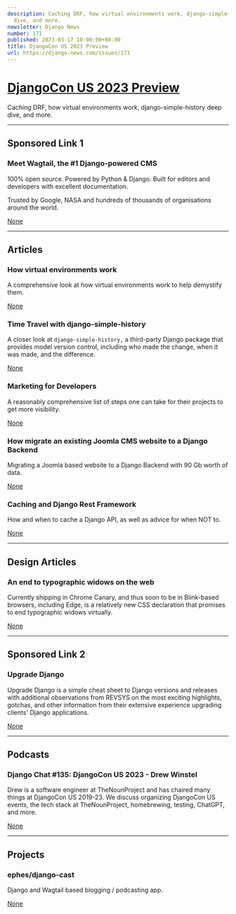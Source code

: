 ```yaml
---
description: Caching DRF, how virtual environments work, django-simple-history deep
  dive, and more.
newsletter: Django News
number: 171
published: 2023-03-17 10:00:00+00:00
title: DjangoCon US 2023 Preview
url: https://django-news.com/issues/171
---
```


# [DjangoCon US 2023 Preview](https://django-news.com/issues/171)

Caching DRF, how virtual environments work, django-simple-history deep dive, and more.

  ----

  ## Sponsored Link 1

  ### Meet Wagtail, the #1 Django-powered CMS

  <p>100% open source. Powered by Python &amp; Django. Built for editors and developers with excellent documentation.</p>

<p>Trusted by Google, NASA and hundreds of thousands of organisations around the world.</p>

  [None](None)

  ----

  ## Articles

  ### How virtual environments work

  <p>A comprehensive look at how virtual environments work to help demystify them.</p>

  [None](None)

  ### Time Travel with django-simple-history

  <p>A closer look at <code>django-simple-history,</code> a third-party Django package that provides model version control, including who made the change, when it was made, and the difference.</p>

  [None](None)

  ### Marketing for Developers

  <p>A reasonably comprehensive list of steps one can take for their projects to get more visibility.</p>

  [None](None)

  ### How migrate an existing Joomla CMS website to a Django Backend

  <p>Migrating a Joomla based website to a Django Backend with 90 Gb worth of data.</p>

  [None](None)

  ### Caching and Django Rest Framework

  <p>How and when to cache a Django API, as well as advice for when NOT to.</p>

  [None](None)

  ----

  ## Design Articles

  ### An end to typographic widows on the web

  <p>Currently shipping in Chrome Canary, and thus soon to be in Blink-based browsers, including Edge, is a relatively new CSS declaration that promises to end typographic widows virtually.</p>

  [None](None)

  ----

  ## Sponsored Link 2

  ### Upgrade Django

  <p>Upgrade Django is a simple cheat sheet to Django versions and releases with additional observations from REVSYS on the most exciting highlights, gotchas, and other information from their extensive experience upgrading clients' Django applications.</p>

  [None](None)

  ----

  ## Podcasts

  ### Django Chat #135: DjangoCon US 2023 - Drew Winstel

  <p>Drew is a software engineer at TheNounProject and has chaired many things at DjangoCon US 2019-23. We discuss organizing DjangoCon US events, the tech stack at TheNounProject, homebrewing, testing, ChatGPT, and more.</p>

  [None](None)

  ----

  ## Projects

  ### ephes/django-cast

  <p>Django and Wagtail based blogging / podcasting app.</p>

  [None](None)